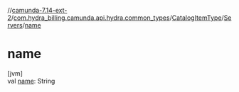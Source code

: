 //[camunda-7.14-ext-2](../../../../index.md)/[com.hydra_billing.camunda.api.hydra.common_types](../../index.md)/[CatalogItemType](../index.md)/[Servers](index.md)/[name](name.md)

# name

[jvm]\
val [name](name.md): String
